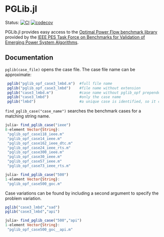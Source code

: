 # PGLib.jl

Status:
[![CI](https://github.com/noahrhodes/PGLib.jl/workflows/CI/badge.svg)](https://github.com/noahrhodes/PGLib.jl/actions?query=workflow%3ACI)
[![codecov](https://codecov.io/gh/noahrhodes/PGLib.jl/branch/master/graph/badge.svg)](https://codecov.io/gh/noahrhodes/PGLib.jl)
</p>

PGLib.jl provides easy access to the [Optimal Power Flow benchmark library](https://github.com/power-grid-lib/pglib-opf) provided by the [IEEE PES Task Force on Benchmarks for Validation of Emerging Power System Algorithms](https://power-grid-lib.github.io/).

## Documentation

`pglib(case_file)` opens the case file.  The case file name can be approximate:

```julia
 pglib("pglib_opf_case3_lmbd.m")  #full file name
 pglib("pglib_opf_case3_lmbd")    #file name without extension
 pglib("case3_lmbd.m")            #case name without pglib_opf prepended
 pglib("case3_lmbd")              #only the case name
 pglib("lmbd")                    #a unique case is identified, so it can be opened
```

`find_pglib_case("case_name")` searches the benchmark cases for a matching string name.

```julia
julia> find_pglib_case("ieee")
8-element Vector{String}:
 "pglib_opf_case118_ieee.m"
 "pglib_opf_case14_ieee.m"
 "pglib_opf_case162_ieee_dtc.m"
 "pglib_opf_case24_ieee_rts.m"
 "pglib_opf_case300_ieee.m"
 "pglib_opf_case30_ieee.m"
 "pglib_opf_case57_ieee.m"
 "pglib_opf_case73_ieee_rts.m"

julia> find_pglib_case("500")
1-element Vector{String}:
 "pglib_opf_case500_goc.m"
 ```

 Case variations can be found by including a second argument to specify the problem variation.
 ```julia
pglib("case3_lmbd","sad")
pglib("case3_lmbd","api")
```
```julia
julia> find_pglib_case("500","api")
1-element Vector{String}:
 "pglib_opf_case500_goc__api.m"
 ```
